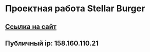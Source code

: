 # Проектная работа Stellar Burger 
## [Ссылка на сайт](http://tuxone.student.nomoredomainsmonster.ru/)
## Публичный ip: 158.160.110.21

